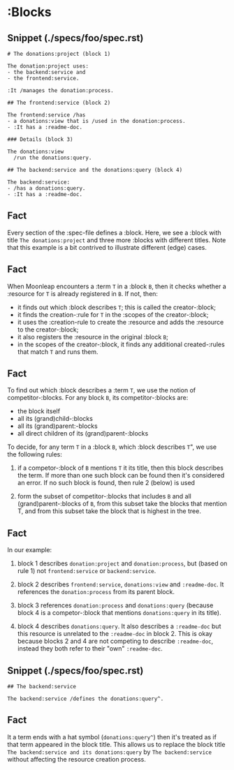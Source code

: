 # :Blocks

## Snippet (./specs/foo/spec.rst)

```
# The donations:project (block 1)

The donation:project uses:
- the backend:service and
- the frontend:service.

:It /manages the donation:process.

## The frontend:service (block 2)

The frontend:service /has
- a donations:view that is /used in the donation:process.
- :It has a :readme-doc.

### Details (block 3)

The donations:view
  /run the donations:query.

## The backend:service and the donations:query (block 4)

The backend:service:
- /has a donations:query.
- :It has a :readme-doc.

```

## Fact

Every section of the :spec-file defines a :block. Here, we see a :block with title `The donations:project` and three more :blocks with different titles. Note that this example is a bit contrived to illustrate different (edge) cases.

## Fact

When Moonleap encounters a :term `T` in a :block `B`, then it checks whether a :resource for `T` is already registered in `B`. If not, then:

- it finds out which :block describes `T`; this is called the creator-:block;
- it finds the creation-:rule for `T` in the :scopes of the creator-:block;
- it uses the :creation-rule to create the :resource and adds the :resource to the creator-:block;
- it also registers the :resource in the original :block `B`;
- in the scopes of the creator-:block, it finds any additional created-:rules that match `T` and runs them.

## Fact

To find out which :block describes a :term `T`, we use the notion of competitor-:blocks. For any block `B`, its competitor-:blocks are:

- the block itself
- all its (grand)child-:blocks
- all its (grand)parent:-blocks
- all direct children of its (grand)parent-:blocks

To decide, for any term `T` in a :block `B`, which :block describes `T`", we use the following rules:

1. if a competor-:block of `B` mentions `T` it its title, then this block describes the term. If more than one such block can be found then it's considered an error. If no such block is found, then rule 2 (below) is used

2. form the subset of competitor-:blocks that includes `B` and all (grand)parent-:blocks of `B`, from this subset take the blocks that mention T, and from this subset take the block that is highest in the tree.

## Fact

In our example:

1. block 1 describes `donation:project` and `donation:process`, but (based on rule 1) not `frontend:service` or `backend:service`.

2. block 2 describes `frontend:service`, `donations:view` and `:readme-doc`. It references the `donation:process` from its parent block.

3. block 3 references `donation:process` and `donations:query` (because block 4 is a competor-:block that mentions `donations:query` in its title).

4. block 4 describes `donations:query`. It also describes a `:readme-doc` but this resource is unrelated to the `:readme-doc` in block 2. This is okay because blocks 2 and 4 are not competing to describe `:readme-doc`, instead they both refer to their "own" `:readme-doc`.

## Snippet (./specs/foo/spec.rst)

```
## The backend:service

The backend:service /defines the donations:query^.
```

## Fact

It a term ends with a hat symbol (`donations:query^`) then it's treated as if that term appeared in the block title. This allows us to replace the block title `The backend:service and its donations:query` by `The backend:service` without affecting the resource creation process.
